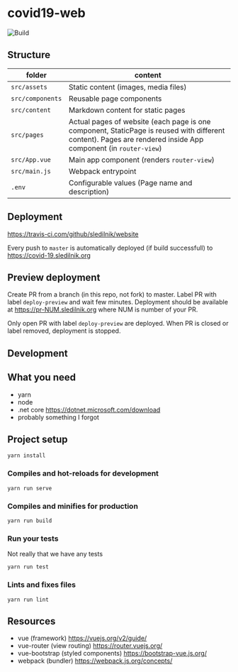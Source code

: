 # covid19-web

![Build](https://github.com/sledilnik/website/workflows/Build/badge.svg)
## Structure

| folder | content |
| ------ | ------- |
| `src/assets` | Static content (images, media files) |
| `src/components` | Reusable page components |
| `src/content` | Markdown content for static pages |
| `src/pages` | Actual pages of website (each page is one component, StaticPage is reused with different content). Pages are rendered inside App component (in `router-view`) |
| `src/App.vue` | Main app component (renders `router-view`) |
| `src/main.js` | Webpack entrypoint |
| `.env` | Configurable values (Page name and description) |

## Deployment

https://travis-ci.com/github/sledilnik/website

Every push to `master` is automatically deployed (if build successfull) to https://covid-19.sledilnik.org

## Preview deployment

Create PR from a branch (in this repo, not fork) to master. Label PR with label `deploy-preview` and wait few minutes. Deployment should be available at https://pr-NUM.sledilnik.org where NUM is number of your PR.

Only open PR with label `deploy-preview` are deployed. When PR is closed or label removed, deployment is stopped.

## Development

## What you need

* yarn
* node
* .net core https://dotnet.microsoft.com/download
* probably something I forgot

## Project setup
```
yarn install
```

### Compiles and hot-reloads for development
```
yarn run serve
```

### Compiles and minifies for production
```
yarn run build
```

### Run your tests

Not really that we have any tests

```
yarn run test
```

### Lints and fixes files
```
yarn run lint
```

## Resources

* vue (framework) https://vuejs.org/v2/guide/
* vue-router (view routing) https://router.vuejs.org/
* vue-bootstrap (styled components) https://bootstrap-vue.js.org/
* webpack (bundler) https://webpack.js.org/concepts/
